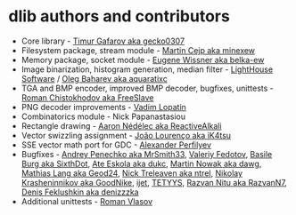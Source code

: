 # dlib authors and contributors
* Core library - [Timur Gafarov aka gecko0307](https://github.com/gecko0307)
* Filesystem package, stream module - [Martin Cejp aka minexew](https://github.com/minexew)
* Memory package, socket module - [Eugene Wissner aka belka-ew](https://github.com/belka-ew)
* Image binarization, histogram generation, median filter - [LightHouse Software](http://lhs-blog.info/) / [Oleg Baharev aka aquaratixc](https://github.com/aquaratixc)
* TGA and BMP encoder, improved BMP decoder, bugfixes, unittests - [Roman Chistokhodov aka FreeSlave](https://github.com/FreeSlave)
* PNG decoder improvements - [Vadim Lopatin](https://github.com/buggins)
* Combinatorics module - Nick Papanastasiou
* Rectangle drawing - [Aaron Nédélec aka ReactiveAlkali](https://github.com/ReactiveAlkali)
* Vector swizzling assignment - [João Lourenço aka iK4tsu](https://github.com/iK4tsu)
* SSE vector math port for GDC - [Alexander Perfilyev](https://github.com/aperfilev)
* Bugfixes - [Andrey Penechko aka MrSmith33](https://github.com/MrSmith33), [Valeriy Fedotov](https://github.com/Valera), [Basile Burg aka SixthDot](https://github.com/SixthDot), [Ate Eskola aka dukc](https://github.com/dukc), [Martin Nowak aka dawg](https://github.com/MartinNowak), [Mathias Lang aka Geod24](https://github.com/Geod24), [Nick Treleaven aka ntrel](https://github.com/ntrel), [Nikolay Krasheninnikov aka GoodNike](https://github.com/GoodNike), [ijet](https://github.com/my-ijet), [TETYYS](https://github.com/TETYYS), [Razvan Nitu aka RazvanN7](https://github.com/RazvanN7), [Denis Feklushkin aka denizzzka](https://github.com/denizzzka)
* Additional unittests - [Roman Vlasov](https://github.com/VlasovRoman)
